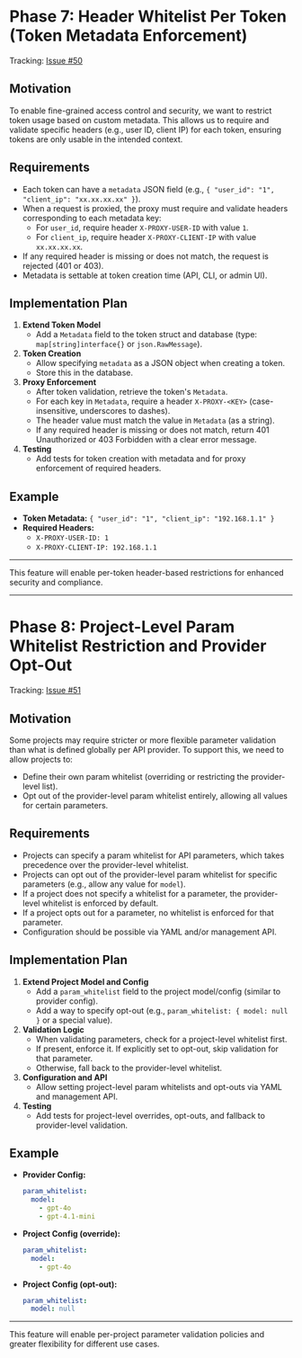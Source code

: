 # Phase 7: Header Whitelist Per Token (Token Metadata Enforcement)

Tracking: [Issue #50](https://github.com/sofatutor/llm-proxy/issues/50)

## Motivation
To enable fine-grained access control and security, we want to restrict token usage based on custom metadata. This allows us to require and validate specific headers (e.g., user ID, client IP) for each token, ensuring tokens are only usable in the intended context.

## Requirements
- Each token can have a `metadata` JSON field (e.g., `{ "user_id": "1", "client_ip": "xx.xx.xx.xx" }`).
- When a request is proxied, the proxy must require and validate headers corresponding to each metadata key:
  - For `user_id`, require header `X-PROXY-USER-ID` with value `1`.
  - For `client_ip`, require header `X-PROXY-CLIENT-IP` with value `xx.xx.xx.xx`.
- If any required header is missing or does not match, the request is rejected (401 or 403).
- Metadata is settable at token creation time (API, CLI, or admin UI).

## Implementation Plan
1. **Extend Token Model**
   - Add a `Metadata` field to the token struct and database (type: `map[string]interface{}` or `json.RawMessage`).
2. **Token Creation**
   - Allow specifying `metadata` as a JSON object when creating a token.
   - Store this in the database.
3. **Proxy Enforcement**
   - After token validation, retrieve the token's `Metadata`.
   - For each key in `Metadata`, require a header `X-PROXY-<KEY>` (case-insensitive, underscores to dashes).
   - The header value must match the value in `Metadata` (as a string).
   - If any required header is missing or does not match, return 401 Unauthorized or 403 Forbidden with a clear error message.
4. **Testing**
   - Add tests for token creation with metadata and for proxy enforcement of required headers.

## Example
- **Token Metadata:** `{ "user_id": "1", "client_ip": "192.168.1.1" }`
- **Required Headers:**
  - `X-PROXY-USER-ID: 1`
  - `X-PROXY-CLIENT-IP: 192.168.1.1`

---
This feature will enable per-token header-based restrictions for enhanced security and compliance. 

---

# Phase 8: Project-Level Param Whitelist Restriction and Provider Opt-Out

Tracking: [Issue #51](https://github.com/sofatutor/llm-proxy/issues/51)

## Motivation
Some projects may require stricter or more flexible parameter validation than what is defined globally per API provider. To support this, we need to allow projects to:
- Define their own param whitelist (overriding or restricting the provider-level list).
- Opt out of the provider-level param whitelist entirely, allowing all values for certain parameters.

## Requirements
- Projects can specify a param whitelist for API parameters, which takes precedence over the provider-level whitelist.
- Projects can opt out of the provider-level param whitelist for specific parameters (e.g., allow any value for `model`).
- If a project does not specify a whitelist for a parameter, the provider-level whitelist is enforced by default.
- If a project opts out for a parameter, no whitelist is enforced for that parameter.
- Configuration should be possible via YAML and/or management API.

## Implementation Plan
1. **Extend Project Model and Config**
   - Add a `param_whitelist` field to the project model/config (similar to provider config).
   - Add a way to specify opt-out (e.g., `param_whitelist: { model: null }` or a special value).
2. **Validation Logic**
   - When validating parameters, check for a project-level whitelist first.
   - If present, enforce it. If explicitly set to opt-out, skip validation for that parameter.
   - Otherwise, fall back to the provider-level whitelist.
3. **Configuration and API**
   - Allow setting project-level param whitelists and opt-outs via YAML and management API.
4. **Testing**
   - Add tests for project-level overrides, opt-outs, and fallback to provider-level validation.

## Example
- **Provider Config:**
  ```yaml
  param_whitelist:
    model:
      - gpt-4o
      - gpt-4.1-mini
  ```
- **Project Config (override):**
  ```yaml
  param_whitelist:
    model:
      - gpt-4o
  ```
- **Project Config (opt-out):**
  ```yaml
  param_whitelist:
    model: null
  ```

---
This feature will enable per-project parameter validation policies and greater flexibility for different use cases. 